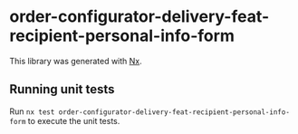 # order-configurator-delivery-feat-recipient-personal-info-form

This library was generated with [Nx](https://nx.dev).

## Running unit tests

Run `nx test order-configurator-delivery-feat-recipient-personal-info-form` to execute the unit tests.
